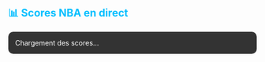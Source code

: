 ## <span style="color:#00bfff;">📊 Scores NBA en direct</span>

<div id="live-scores" style="background-color:#333; color:white; padding:1em; border-radius:10px; max-width:700px; margin-top:1em;">
  Chargement des scores...
</div>

<script>
async function fetchLiveScores() {
  try {
    const response = await fetch('https://www.balldontlie.io/api/v1/games?start_date=2025-10-11&end_date=2025-10-11');
    const data = await response.json();
    const games = data.data;
    if (games.length === 0) {
      document.getElementById('live-scores').innerHTML = 'Aucun match NBA en cours aujourd\'hui.';
      return;
    }
    let html = '<ul style="list-style:none; padding-left:0;">';
    games.forEach(game => {
      const homeTeam = game.home_team.full_name;
      const awayTeam = game.visitor_team.full_name;
      const homeScore = game.home_team_score;
      const awayScore = game.visitor_team_score;
      const status = game.status;
      const date = new Date(game.date);
      html += `<li style="margin-bottom:1em;">
        <strong>${homeTeam} vs ${awayTeam}</strong><br>
        ${date.toLocaleString('fr-FR')} - ${status}<br>
        Score: ${homeScore} - ${awayScore}
      </li>`;
    });
    html += '</ul>';
    document.getElementById('live-scores').innerHTML = html;
  } catch (error) {
    document.getElementById('live-scores').innerHTML = '<p style="color:red;">Erreur de chargement des scores.</p>';
    console.error(error);
  }
}
fetchLiveScores();
</script>
